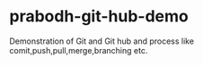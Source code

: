 # prabodh-git-hub-demo
Demonstration of Git and Git hub and process like comit,push,pull,merge,branching etc.

